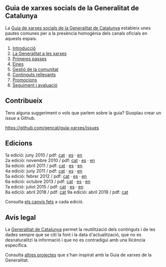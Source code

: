 Guia de xarxes socials de la Generalitat de Catalunya
---
La [Guia de xarxes socials de la Generalitat de Catalunya](https://github.com/gencat/guia-xarxes) estableix unes pautes comunes per a la presència homogènia dels canals oficials en aquests espais.

1. [Introducció](introduccio.md)  
2. [La Generalitat a les xarxes](generalitat-xarxes.md)  
3. [Primeres passes](primeres-passes.md)  
4. [Eines](eines.md)  
5. [Gestió de la comunitat](comunitat.md)  
6. [Continguts rellevants](continguts.md)  
7. [Promocions](promocions.md)  
8. [Seguiment i avaluació](seguiment.md)  

## Contribueix
Tens alguna suggeriment o vols que parlem sobre la guia? Siusplau crear un *issue* a Github.  

https://github.com/gencat/guia-xarxes/issues

## Edicions
1a edició: juny 2010 		/ pdf: [cat](/assets/pdf/v01_guia_usos_xarxa_cat.pdf) · [es](/assets/pdf/v01_guia_usos_xarxa_es.pdf) · [en](/assets/pdf/v01_guia_usos_xarxa_en.pdf)  
2a edició: novembre 2010 	/ pdf: [cat](/assets/pdf/v02_guia_usos_xarxa_cat.pdf) · [es](/assets/pdf/v02_guia_usos_xarxa_es.pdf) · [en](/assets/pdf/v02_guia_usos_xarxa_en.pdf)  
3a edició: abril 2011 		/ pdf: [cat](/assets/pdf/v03_guia_usos_xarxa_cat.pdf) · [es](/assets/pdf/v03_guia_usos_xarxa_es.pdf) · [en](/assets/pdf/v03_guia_usos_xarxa_en.pdf)  
4a edició: juny 2011 		/ pdf: [cat](/assets/pdf/v04_guia_usos_xarxa_cat.pdf) · [es](/assets/pdf/v04_guia_usos_xarxa_es.pdf) · [en](/assets/pdf/v04_guia_usos_xarxa_en.pdf)  
5a edició: febrer 2012 		/ pdf: [cat](/assets/pdf/v05_guia_usos_xarxa_cat.pdf) · [es](/assets/pdf/v05_guia_usos_xarxa_es.pdf) · [en](/assets/pdf/v05_guia_usos_xarxa_en.pdf)  
6a edició: octubre 2013 	/ pdf: [cat](/assets/pdf/v06_guia_usos_xarxa_cat.pdf) · [es](/assets/pdf/v06_guia_usos_xarxa_es.pdf) · [en](/assets/pdf/v06_guia_usos_xarxa_en.pdf)  
7a edició: juliol 2015		/ pdf: [cat](/assets/pdf/v07_guia_usos_xarxa_cat.pdf) · [es](/assets/pdf/v07_guia_usos_xarxa_es.pdf) · [en](/assets/pdf/v07_guia_usos_xarxa_en.pdf)  
8a edició: abril 2018		/ pdf: [cat](/assets/pdf/v08_guia_usos_xarxa_cat.pdf)
9a edició: abril 2019       / pdf: [cat](/assets/pdf/v09_guia_usos_xarxa_cat.pdf)


Consulta [els canvis fets](CHANGELOG.md) a cada edició.  

## Avís legal
La [Generalitat de Catalunya](https://web.gencat.cat/ca/menu-ajuda/ajuda/avis_legal//) permet la reutilització dels continguts i de les dades sempre que se citi la font i la data d'actualització, que no es desnaturalitzi la informació i que no es contradigui amb una llicència específica.

Consulta [altres projectes](OPENSOURCE.md) que s'han inspirat amb la Guia de xarxes de la Generalitat.

